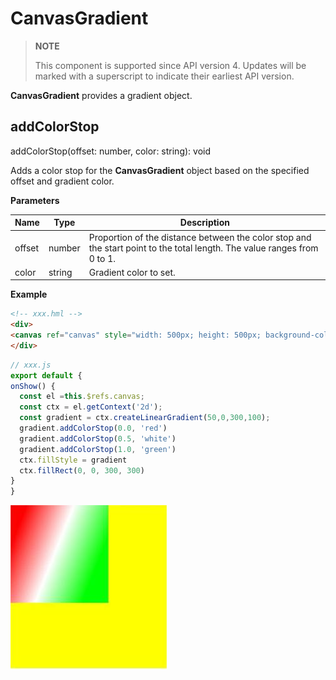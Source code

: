 # CanvasGradient

>  **NOTE**
>
>  This component is supported since API version 4. Updates will be marked with a superscript to indicate their earliest API version.

**CanvasGradient** provides a gradient object.

## addColorStop

addColorStop(offset: number, color: string): void

Adds a color stop for the **CanvasGradient** object based on the specified offset and gradient color.

**Parameters**

| Name   | Type   | Description                                                  |
| ------ | ------ | ------------------------------------------------------------ |
| offset | number | Proportion of the distance between the color stop and the start point to the total length. The value ranges from 0 to 1. |
| color   | string | Gradient color to set.                                       |

**Example** 

  ```html
<!-- xxx.hml -->
<div>
  <canvas ref="canvas" style="width: 500px; height: 500px; background-color: #ffff00;"></canvas>
</div>
  ```

  ```js
// xxx.js
export default {
  onShow() {
    const el =this.$refs.canvas;
    const ctx = el.getContext('2d');
    const gradient = ctx.createLinearGradient(50,0,300,100);
    gradient.addColorStop(0.0, 'red')
    gradient.addColorStop(0.5, 'white')
    gradient.addColorStop(1.0, 'green')
    ctx.fillStyle = gradient
    ctx.fillRect(0, 0, 300, 300)
  }
}
  ```

  ![en-us_image_0000001152610806](figures/en-us_image_0000001152610806.png)
